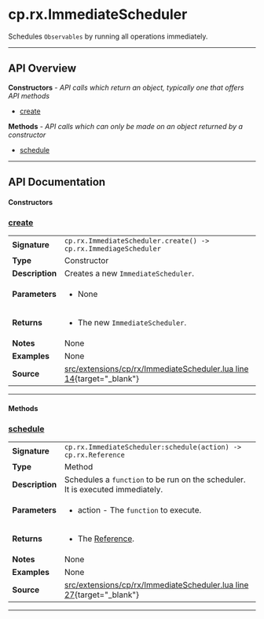 # cp.rx.ImmediateScheduler

Schedules `Observables` by running all operations immediately.

---

## API Overview
**Constructors** - _API calls which return an object, typically one that offers API methods_
 * [create](#create)

**Methods** - _API calls which can only be made on an object returned by a constructor_
 * [schedule](#schedule)


---

## API Documentation

#### Constructors


### [create](#create)

|                                             |                                                                                     |
| --------------------------------------------|-------------------------------------------------------------------------------------|
| **Signature**                               | `cp.rx.ImmediateScheduler.create() -> cp.rx.ImmediageScheduler`                                                                    |
| **Type**                                    | Constructor                                                                     |
| **Description**                             | Creates a new `ImmediateScheduler`.                                                                     |
| **Parameters**                              | <ul><li>None</li></ul> |
| **Returns**                                 | <ul><li>The new `ImmediateScheduler`.</li></ul>          |
| **Notes**                                   | None |
| **Examples**                                | None |
| **Source**                                  | [src/extensions/cp/rx/ImmediateScheduler.lua line 14](https://github.com/CommandPost/CommandPost/blob/develop/src/extensions/cp/rx/ImmediateScheduler.lua#L14){target="_blank"} |

---

#### Methods


### [schedule](#schedule)

|                                             |                                                                                     |
| --------------------------------------------|-------------------------------------------------------------------------------------|
| **Signature**                               | `cp.rx.ImmediateScheduler:schedule(action) -> cp.rx.Reference`                                                                    |
| **Type**                                    | Method                                                                     |
| **Description**                             | Schedules a `function` to be run on the scheduler. It is executed immediately.                                                                     |
| **Parameters**                              | <ul><li>action    - The `function` to execute.</li></ul> |
| **Returns**                                 | <ul><li>The [Reference](cp.rx.Reference.md).</li></ul>          |
| **Notes**                                   | None |
| **Examples**                                | None |
| **Source**                                  | [src/extensions/cp/rx/ImmediateScheduler.lua line 27](https://github.com/CommandPost/CommandPost/blob/develop/src/extensions/cp/rx/ImmediateScheduler.lua#L27){target="_blank"} |

---

